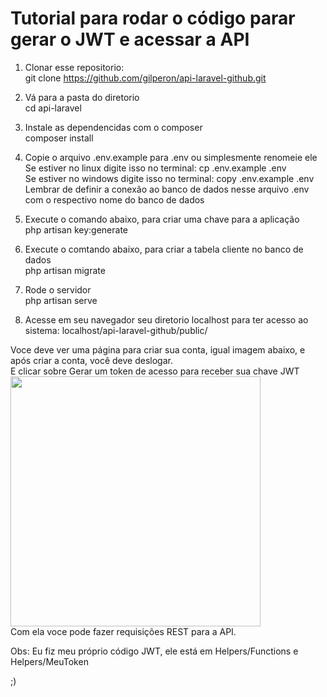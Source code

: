 <h1>Tutorial para rodar o código parar gerar o JWT e acessar a API</h1>

1) Clonar esse repositorio:<br>
   git clone https://github.com/gilperon/api-laravel-github.git
   
2) Vá para a pasta do diretorio<br>
   cd api-laravel
   
3) Instale as dependencidas com o composer <br>
   composer install

4) Copie o arquivo .env.example para .env ou simplesmente renomeie ele<br>
   Se estiver no linux digite isso no terminal: cp .env.example .env <br>
   Se estiver no windows digite isso no terminal: copy .env.example .env
   Lembrar de definir a conexão ao banco de dados nesse arquivo .env com o respectivo nome do banco de dados

5) Execute o comando abaixo, para criar uma chave para a aplicação<br>
   php artisan key:generate

6) Execute o comtando abaixo, para criar a tabela cliente no banco de dados<br>
   php artisan migrate

7) Rode o servidor<br>
   php artisan serve

8) Acesse em seu navegador seu diretorio localhost para ter acesso ao sistema:  localhost/api-laravel-github/public/

Voce deve ver uma página para criar sua conta, igual imagem abaixo, e após criar a conta, você deve deslogar.<br>
E clicar sobre Gerar um token de acesso para receber sua chave JWT
 <br>
<img src='https://i.imgur.com/6VwIR8t.jpg' width="400">
 <br>
Com ela voce pode fazer requisições REST para a API. <br>

Obs:
Eu fiz meu próprio código JWT, ele está em Helpers/Functions e Helpers/MeuToken 

;)













